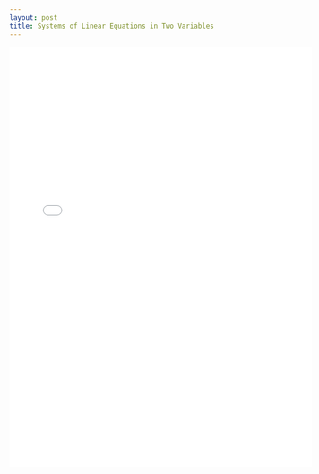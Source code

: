```yaml
---
layout: post
title: Systems of Linear Equations in Two Variables
---
```


<iframe height="750" width="540" frameborder="0" src="//www.ck12.org/assessment/ui/embed.html?test/detail/5985b2389616aa50e762146b" ></iframe>